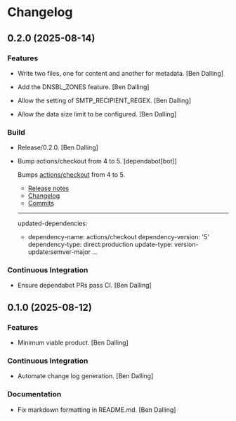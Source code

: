 # Changelog


## 0.2.0 (2025-08-14)

### Features

* Write two files, one for content and another for metadata. [Ben Dalling]

* Add the DNSBL_ZONES feature. [Ben Dalling]

* Allow the setting of SMTP_RECIPIENT_REGEX. [Ben Dalling]

* Allow the data size limit to be configured. [Ben Dalling]

### Build

* Release/0.2.0. [Ben Dalling]

* Bump actions/checkout from 4 to 5. [dependabot[bot]]

  Bumps [actions/checkout](https://github.com/actions/checkout) from 4 to 5.
  - [Release notes](https://github.com/actions/checkout/releases)
  - [Changelog](https://github.com/actions/checkout/blob/main/CHANGELOG.md)
  - [Commits](https://github.com/actions/checkout/compare/v4...v5)

  ---
  updated-dependencies:
  - dependency-name: actions/checkout
    dependency-version: '5'
    dependency-type: direct:production
    update-type: version-update:semver-major
  ...

### Continuous Integration

* Ensure dependabot PRs pass CI. [Ben Dalling]


## 0.1.0 (2025-08-12)

### Features

* Minimum viable product. [Ben Dalling]

### Continuous Integration

* Automate change log generation. [Ben Dalling]

### Documentation

* Fix markdown formatting in README.md. [Ben Dalling]


